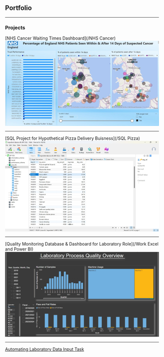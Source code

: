 ## Portfolio

---

### Projects 

[NHS Cancer Waiting Times Dashboard](/NHS Cancer)
<img src="Cancer Waiting Times Screenshot.jpg"/>

---
[SQL Project for Hypothetical Pizza Delivery Buisness](/SQL Pizza)
<img src="Navicat screenshot 1.jpg"/>

---
[Quality Monitoring Database & Dashboard for Laboratory Role](/Work Excel and Power BI)
<img src="QM Power BI.jpg"/>

---
[Automating Laboratory Data Input Task](http://example.com/)


